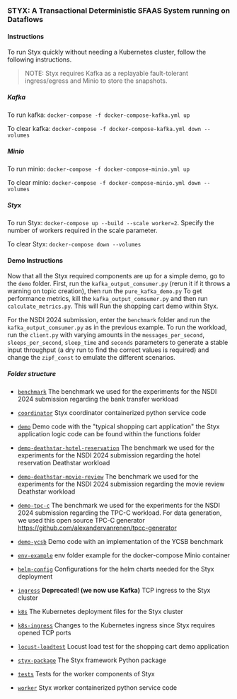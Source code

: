### STYX: A Transactional Deterministic SFAAS System running on Dataflows

#### Instructions

To run Styx quickly without needing a Kubernetes cluster, follow the following instructions. 

> NOTE: Styx requires Kafka as a replayable fault-tolerant ingress/egress and Minio to store the snapshots.


##### Kafka

To run kafka: `docker-compose -f docker-compose-kafka.yml up`

To clear kafka: `docker-compose -f docker-compose-kafka.yml down --volumes`

##### Minio

To run minio: `docker-compose -f docker-compose-minio.yml up`

To clear minio: `docker-compose -f docker-compose-minio.yml down --volumes`

##### Styx

To run Styx: `docker-compose up --build --scale worker=2`. Specify the number of workers required in the scale parameter.

To clear Styx: `docker-compose down --volumes`


#### Demo Instructions

Now that all the Styx required components are up for a simple demo, go to the `demo` folder. First, run the `kafka_output_comsumer.py` (rerun it if it throws a warning on topic creation), then run the `pure_kafka_demo.py`
To get performance metrics, kill the `kafka_output_comsumer.py` and then run `calculate_metrics.py`. This will Run the shopping cart demo within Styx.


For the NSDI 2024 submission, enter the `benchmark` folder and run the  `kafka_output_comsumer.py` as in the previous example. 
To run the workload, run the `client.py` with varying amounts in the `messages_per_second`, `sleeps_per_second`,
`sleep_time` and `seconds` parameters to generate a stable input throughput (a dry run to find the correct values is required)
and change the `zipf_const` to emulate the different scenarios.

##### Folder structure


*   [`benchmark`](https://github.com/styxDataflowSFaaS/styx/tree/main/benchmark) 
    The benchmark we used for the experiments for the NSDI 2024 submission regarding the bank transfer workload
    
*   [`coordinator`](https://github.com/styxDataflowSFaaS/styx/tree/main/coordinator) 
    Styx coordinator containerized python service code 
    
*   [`demo`](https://github.com/styxDataflowSFaaS/styx/tree/main/demo)
    Demo code with the "typical shopping cart application" the Styx application logic code can be found within the functions folder 

*   [`demo-deathstar-hotel-reservation`](https://github.com/styxDataflowSFaaS/styx/tree/main/demo)
    The benchmark we used for the experiments for the NSDI 2024 submission regarding the hotel reservation Deathstar workload   

*   [`demo-deathstar-movie-review`](https://github.com/styxDataflowSFaaS/styx/tree/main/demo)
    The benchmark we used for the experiments for the NSDI 2024 submission regarding the movie review Deathstar workload   

*   [`demo-tpc-c`](https://github.com/styxDataflowSFaaS/styx/tree/main/demo)
    The benchmark we used for the experiments for the NSDI 2024 submission regarding the TPC-C workload. For data generation, we used this open source TPC-C generator https://github.com/alexandervanrenen/tpcc-generator  

*   [`demo-ycsb`](https://github.com/styxDataflowSFaaS/styx/tree/main/demo-ycsb)
    Demo code with an implementation of the YCSB benchmark

*   [`env-example`](https://github.com/styxDataflowSFaaS/styx/tree/main/env-example)
    env folder example for the docker-compose Minio container

*   [`helm-config`](https://github.com/styxDataflowSFaaS/styx/tree/main/helm-config) 
    Configurations for the helm charts needed for the Styx deployment 

*   [`ingress`](https://github.com/styxDataflowSFaaS/styx/tree/main/ingress)
    **Deprecated! (we now use Kafka)** TCP ingress to the Styx cluster

*   [`k8s`](https://github.com/styxDataflowSFaaS/styx/tree/main/k8s)
    The Kubernetes deployment files for the Styx cluster

*   [`k8s-ingress`](https://github.com/styxDataflowSFaaS/styx/tree/main/k8s-ingress)
    Changes to the Kubernetes ingress since Styx requires opened TCP ports

*   [`locust-loadtest`](https://github.com/styxDataflowSFaaS/styx/tree/main/locust-loadtest)
    Locust load test for the shopping cart demo application

*   [`styx-package`](https://github.com/styxDataflowSFaaS/styx/tree/main/styx-package)
    The Styx framework Python package

*   [`tests`](https://github.com/styxDataflowSFaaS/styx/tree/main/tests)
    Tests for the worker components of Styx

*   [`worker`](https://github.com/styxDataflowSFaaS/styx/tree/main/styx-package)
    Styx worker containerized python service code 
